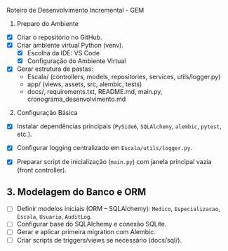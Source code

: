 Roteiro de Desenvolvimento Incremental - GEM

1. Preparo do Ambiente

- [X] Criar o repositório no GitHub.
- [X] Criar ambiente virtual Python (venv).
  - [X] Escolha da IDE: VS Code
  - [X] Configuração do Ambiente Virtual
- [X] Gerar estrutura de pastas:
  - Escala/ (controllers, models, repositories, services, utils/logger.py)
  - app/ (views, assets, src, alembic, tests)
  - docs/, requirements.txt, README.md, main.py, cronograma_desenvolvimento.md

2. Configuração Básica

- [X] Instalar dependências principais (`PySide6`, `SQLAlchemy`, `alembic`, `pytest`, etc.).
- [X] Configurar logging centralizado em `Escala/utils/logger.py`.
- [X] Preparar script de inicialização (`main.py`) com janela principal vazia (front controller).



## 3. Modelagem do Banco e ORM

- [ ] Definir modelos iniciais (ORM – SQLAlchemy): `Medico`, `Especializacao`, `Escala`, `Usuario`, `AuditLog`.
- [ ] Configurar base do SQLAlchemy e conexão SQLite.
- [ ] Gerar e aplicar primeira migration com Alembic.
- [ ] Criar scripts de triggers/views se necessário (docs/sql/).
